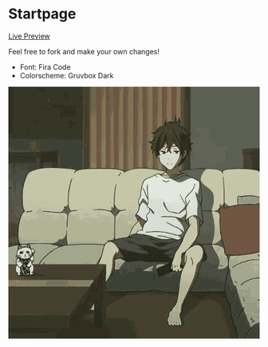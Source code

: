# Startpage

[Live Preview](https://sebviolet.github.io/startpage/)

Feel free to fork and make your own changes!

- Font: Fira Code
- Colorscheme: Gruvbox Dark

![startpage](background.gif)
